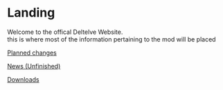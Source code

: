 # Landing
Welcome to the offical Deltelve Website. <br>
this is where most of the information pertaining to the mod will be placed

[Planned changes](https://www.red-flower-mc.net/plannedChanges/25w3Xa.html)

[News (Unfinished)]()

[Downloads](https://www.red-flower-mc.net/DOWNLOAD.html)
